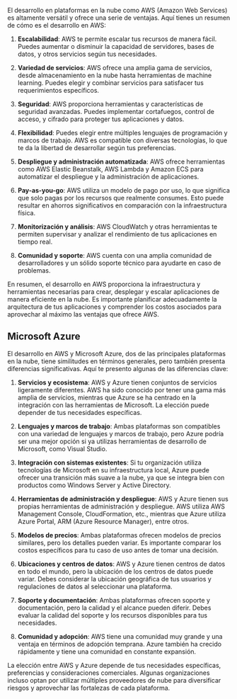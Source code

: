 El desarrollo en plataformas en la nube como AWS (Amazon Web Services) es altamente versátil y ofrece una serie de ventajas. Aquí tienes un resumen de cómo es el desarrollo en AWS:

1. **Escalabilidad**: AWS te permite escalar tus recursos de manera fácil. Puedes aumentar o disminuir la capacidad de servidores, bases de datos, y otros servicios según tus necesidades.

2. **Variedad de servicios**: AWS ofrece una amplia gama de servicios, desde almacenamiento en la nube hasta herramientas de machine learning. Puedes elegir y combinar servicios para satisfacer tus requerimientos específicos.

3. **Seguridad**: AWS proporciona herramientas y características de seguridad avanzadas. Puedes implementar cortafuegos, control de acceso, y cifrado para proteger tus aplicaciones y datos.

4. **Flexibilidad**: Puedes elegir entre múltiples lenguajes de programación y marcos de trabajo. AWS es compatible con diversas tecnologías, lo que te da la libertad de desarrollar según tus preferencias.

5. **Despliegue y administración automatizada**: AWS ofrece herramientas como AWS Elastic Beanstalk, AWS Lambda y Amazon ECS para automatizar el despliegue y la administración de aplicaciones.

6. **Pay-as-you-go**: AWS utiliza un modelo de pago por uso, lo que significa que solo pagas por los recursos que realmente consumes. Esto puede resultar en ahorros significativos en comparación con la infraestructura física.

7. **Monitorización y análisis**: AWS CloudWatch y otras herramientas te permiten supervisar y analizar el rendimiento de tus aplicaciones en tiempo real.

8. **Comunidad y soporte**: AWS cuenta con una amplia comunidad de desarrolladores y un sólido soporte técnico para ayudarte en caso de problemas.

En resumen, el desarrollo en AWS proporciona la infraestructura y herramientas necesarias para crear, desplegar y escalar aplicaciones de manera eficiente en la nube. Es importante planificar adecuadamente la arquitectura de tus aplicaciones y comprender los costos asociados para aprovechar al máximo las ventajas que ofrece AWS.
## Microsoft Azure
El desarrollo en AWS y Microsoft Azure, dos de las principales plataformas en la nube, tiene similitudes en términos generales, pero también presenta diferencias significativas. Aquí te presento algunas de las diferencias clave:

1. **Servicios y ecosistema**: AWS y Azure tienen conjuntos de servicios ligeramente diferentes. AWS ha sido conocido por tener una gama más amplia de servicios, mientras que Azure se ha centrado en la integración con las herramientas de Microsoft. La elección puede depender de tus necesidades específicas.

2. **Lenguajes y marcos de trabajo**: Ambas plataformas son compatibles con una variedad de lenguajes y marcos de trabajo, pero Azure podría ser una mejor opción si ya utilizas herramientas de desarrollo de Microsoft, como Visual Studio.

3. **Integración con sistemas existentes**: Si tu organización utiliza tecnologías de Microsoft en su infraestructura local, Azure puede ofrecer una transición más suave a la nube, ya que se integra bien con productos como Windows Server y Active Directory.

4. **Herramientas de administración y despliegue**: AWS y Azure tienen sus propias herramientas de administración y despliegue. AWS utiliza AWS Management Console, CloudFormation, etc., mientras que Azure utiliza Azure Portal, ARM (Azure Resource Manager), entre otros.

5. **Modelos de precios**: Ambas plataformas ofrecen modelos de precios similares, pero los detalles pueden variar. Es importante comparar los costos específicos para tu caso de uso antes de tomar una decisión.

6. **Ubicaciones y centros de datos**: AWS y Azure tienen centros de datos en todo el mundo, pero la ubicación de los centros de datos puede variar. Debes considerar la ubicación geográfica de tus usuarios y regulaciones de datos al seleccionar una plataforma.

7. **Soporte y documentación**: Ambas plataformas ofrecen soporte y documentación, pero la calidad y el alcance pueden diferir. Debes evaluar la calidad del soporte y los recursos disponibles para tus necesidades.

8. **Comunidad y adopción**: AWS tiene una comunidad muy grande y una ventaja en términos de adopción temprana. Azure también ha crecido rápidamente y tiene una comunidad en constante expansión.

La elección entre AWS y Azure depende de tus necesidades específicas, preferencias y consideraciones comerciales. Algunas organizaciones incluso optan por utilizar múltiples proveedores de nube para diversificar riesgos y aprovechar las fortalezas de cada plataforma.